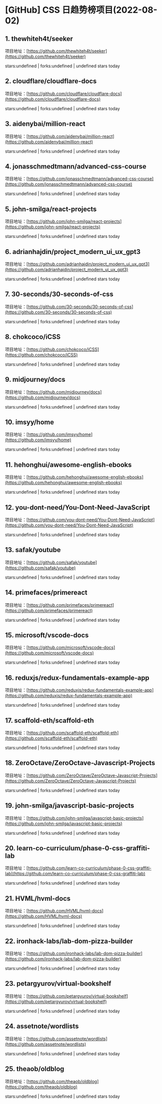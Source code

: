 # [GitHub] CSS 日趋势榜项目(2022-08-02)

## 1. thewhiteh4t/seeker 

项目地址：[https://github.com/thewhiteh4t/seeker](https://github.com/thewhiteh4t/seeker)

stars:undefined | forks:undefined | undefined stars today 



## 2. cloudflare/cloudflare-docs 

项目地址：[https://github.com/cloudflare/cloudflare-docs](https://github.com/cloudflare/cloudflare-docs)

stars:undefined | forks:undefined | undefined stars today 



## 3. aidenybai/million-react 

项目地址：[https://github.com/aidenybai/million-react](https://github.com/aidenybai/million-react)

stars:undefined | forks:undefined | undefined stars today 



## 4. jonasschmedtmann/advanced-css-course 

项目地址：[https://github.com/jonasschmedtmann/advanced-css-course](https://github.com/jonasschmedtmann/advanced-css-course)

stars:undefined | forks:undefined | undefined stars today 



## 5. john-smilga/react-projects 

项目地址：[https://github.com/john-smilga/react-projects](https://github.com/john-smilga/react-projects)

stars:undefined | forks:undefined | undefined stars today 



## 6. adrianhajdin/project_modern_ui_ux_gpt3 

项目地址：[https://github.com/adrianhajdin/project_modern_ui_ux_gpt3](https://github.com/adrianhajdin/project_modern_ui_ux_gpt3)

stars:undefined | forks:undefined | undefined stars today 



## 7. 30-seconds/30-seconds-of-css 

项目地址：[https://github.com/30-seconds/30-seconds-of-css](https://github.com/30-seconds/30-seconds-of-css)

stars:undefined | forks:undefined | undefined stars today 



## 8. chokcoco/iCSS 

项目地址：[https://github.com/chokcoco/iCSS](https://github.com/chokcoco/iCSS)

stars:undefined | forks:undefined | undefined stars today 



## 9. midjourney/docs 

项目地址：[https://github.com/midjourney/docs](https://github.com/midjourney/docs)

stars:undefined | forks:undefined | undefined stars today 



## 10. imsyy/home 

项目地址：[https://github.com/imsyy/home](https://github.com/imsyy/home)

stars:undefined | forks:undefined | undefined stars today 



## 11. hehonghui/awesome-english-ebooks 

项目地址：[https://github.com/hehonghui/awesome-english-ebooks](https://github.com/hehonghui/awesome-english-ebooks)

stars:undefined | forks:undefined | undefined stars today 



## 12. you-dont-need/You-Dont-Need-JavaScript 

项目地址：[https://github.com/you-dont-need/You-Dont-Need-JavaScript](https://github.com/you-dont-need/You-Dont-Need-JavaScript)

stars:undefined | forks:undefined | undefined stars today 



## 13. safak/youtube 

项目地址：[https://github.com/safak/youtube](https://github.com/safak/youtube)

stars:undefined | forks:undefined | undefined stars today 



## 14. primefaces/primereact 

项目地址：[https://github.com/primefaces/primereact](https://github.com/primefaces/primereact)

stars:undefined | forks:undefined | undefined stars today 



## 15. microsoft/vscode-docs 

项目地址：[https://github.com/microsoft/vscode-docs](https://github.com/microsoft/vscode-docs)

stars:undefined | forks:undefined | undefined stars today 



## 16. reduxjs/redux-fundamentals-example-app 

项目地址：[https://github.com/reduxjs/redux-fundamentals-example-app](https://github.com/reduxjs/redux-fundamentals-example-app)

stars:undefined | forks:undefined | undefined stars today 



## 17. scaffold-eth/scaffold-eth 

项目地址：[https://github.com/scaffold-eth/scaffold-eth](https://github.com/scaffold-eth/scaffold-eth)

stars:undefined | forks:undefined | undefined stars today 



## 18. ZeroOctave/ZeroOctave-Javascript-Projects 

项目地址：[https://github.com/ZeroOctave/ZeroOctave-Javascript-Projects](https://github.com/ZeroOctave/ZeroOctave-Javascript-Projects)

stars:undefined | forks:undefined | undefined stars today 



## 19. john-smilga/javascript-basic-projects 

项目地址：[https://github.com/john-smilga/javascript-basic-projects](https://github.com/john-smilga/javascript-basic-projects)

stars:undefined | forks:undefined | undefined stars today 



## 20. learn-co-curriculum/phase-0-css-graffiti-lab 

项目地址：[https://github.com/learn-co-curriculum/phase-0-css-graffiti-lab](https://github.com/learn-co-curriculum/phase-0-css-graffiti-lab)

stars:undefined | forks:undefined | undefined stars today 



## 21. HVML/hvml-docs 

项目地址：[https://github.com/HVML/hvml-docs](https://github.com/HVML/hvml-docs)

stars:undefined | forks:undefined | undefined stars today 



## 22. ironhack-labs/lab-dom-pizza-builder 

项目地址：[https://github.com/ironhack-labs/lab-dom-pizza-builder](https://github.com/ironhack-labs/lab-dom-pizza-builder)

stars:undefined | forks:undefined | undefined stars today 



## 23. petargyurov/virtual-bookshelf 

项目地址：[https://github.com/petargyurov/virtual-bookshelf](https://github.com/petargyurov/virtual-bookshelf)

stars:undefined | forks:undefined | undefined stars today 



## 24. assetnote/wordlists 

项目地址：[https://github.com/assetnote/wordlists](https://github.com/assetnote/wordlists)

stars:undefined | forks:undefined | undefined stars today 



## 25. theaob/oldblog 

项目地址：[https://github.com/theaob/oldblog](https://github.com/theaob/oldblog)

stars:undefined | forks:undefined | undefined stars today 



